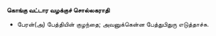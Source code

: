 **கொங்கு வட்டார வழக்குச் சொல்லகராதி**
- பேரன்(அ) பேத்தியின் குழந்தை; அவனுக்கென்ன பேத்துபிதுரு எடுத்தாச்சு.

